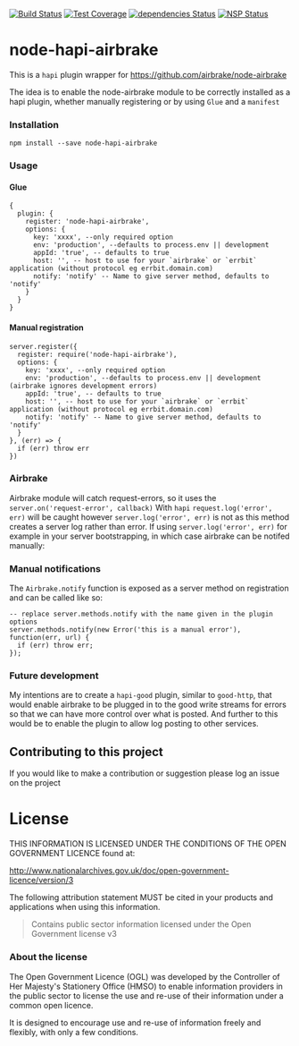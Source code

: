 [![Build Status](https://travis-ci.org/EnvironmentAgency/node-hapi-airbrake.svg?branch=master)](https://travis-ci.org/EnvironmentAgency/node-hapi-airbrake)
[![Test Coverage](https://codeclimate.com/github/EnvironmentAgency/node-hapi-airbrake/badges/coverage.svg)](https://codeclimate.com/github/EnvironmentAgency/node-hapi-airbrake/coverage)
[![dependencies Status](https://david-dm.org/environmentagency/node-hapi-airbrake/status.svg)](https://david-dm.org/environmentagency/node-hapi-airbrake)
[![NSP Status](https://nodesecurity.io/orgs/environmentagency/projects/623ea256-a6a2-4975-9e55-1ed82ddfbe0c/badge)](https://nodesecurity.io/orgs/environmentagency/projects/623ea256-a6a2-4975-9e55-1ed82ddfbe0c)

# node-hapi-airbrake

This is a `hapi` plugin wrapper for https://github.com/airbrake/node-airbrake

The idea is to enable the node-airbrake module to be correctly installed as a hapi plugin, whether manually registering or by using `Glue` and a `manifest`

### Installation

`npm install --save node-hapi-airbrake`

### Usage

#### Glue
```
{
  plugin: {
    register: 'node-hapi-airbrake',
    options: {
      key: 'xxxx', --only required option
      env: 'production', --defaults to process.env || development
      appId: 'true', -- defaults to true
      host: '', -- host to use for your `airbrake` or `errbit` application (without protocol eg errbit.domain.com)
      notify: 'notify' -- Name to give server method, defaults to 'notify'
    }
  }
}
```

#### Manual registration

```
server.register({
  register: require('node-hapi-airbrake'),
  options: {
    key: 'xxxx', --only required option
    env: 'production', --defaults to process.env || development (airbrake ignores development errors)
    appId: 'true', -- defaults to true
    host: '', -- host to use for your `airbrake` or `errbit` application (without protocol eg errbit.domain.com)
    notify: 'notify' -- Name to give server method, defaults to 'notify'
  }
}, (err) => {
  if (err) throw err
})
```

### Airbrake
Airbrake module will catch request-errors, so it uses the `server.on('request-error', callback)`
With `hapi` `request.log('error', err)` will be caught however `server.log('error', err)` is not as this method creates a server log rather than error.  If using `server.log('error', err)` for example in your server bootstrapping, in which case airbrake can be notifed manually:

### Manual notifications
The `Airbrake.notify` function is exposed as a server method on registration and can be called like so:

```
-- replace server.methods.notify with the name given in the plugin options
server.methods.notify(new Error('this is a manual error'), function(err, url) {
  if (err) throw err;
});
```

### Future development
My intentions are to create a `hapi-good` plugin, similar to `good-http`, that would enable airbrake to be plugged in to the good write streams for errors so that we can have more control over what is posted.  And further to this would be to enable the plugin to allow log posting to other services.

## Contributing to this project

If you would like to make a contribution or suggestion please log an issue on the project

# License

THIS INFORMATION IS LICENSED UNDER THE CONDITIONS OF THE OPEN GOVERNMENT LICENCE found at:

http://www.nationalarchives.gov.uk/doc/open-government-licence/version/3

The following attribution statement MUST be cited in your products and applications when using this information.

>Contains public sector information licensed under the Open Government license v3

### About the license

The Open Government Licence (OGL) was developed by the Controller of Her Majesty's Stationery Office (HMSO) to enable information providers in the public sector to license the use and re-use of their information under a common open licence.

It is designed to encourage use and re-use of information freely and flexibly, with only a few conditions.

